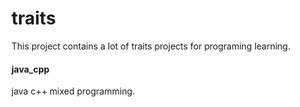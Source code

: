 traits
=====================
This project contains a lot of traits projects for programing learning. 

#### java_cpp
java c++ mixed programming.


